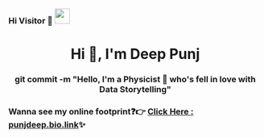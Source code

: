 ### Hi Visitor 👀 <img src="https://raw.githubusercontent.com/iampavangandhi/iampavangandhi/master/gifs/Hi.gif" width="30px">

<h1 align="center">Hi 👋, I'm Deep Punj</h1>
<h3 align="center">git commit -m "Hello, I'm a Physicist 🔬 who's fell in love with Data Storytelling"</h3>

### Wanna see my online footprint:question::point_right: [Click Here : punjdeep.bio.link](https://punjdeep.bio.link/):sparkles:
<!--
**deeppunj/deeppunj** is a ✨ _special_ ✨ repository because its `README.md` (this file) appears on your GitHub profile.

Here are some ideas to get you started:

- 🔭 I’m currently working on ...
- 🌱 I’m currently learning ...
- 👯 I’m looking to collaborate on ...
- 🤔 I’m looking for help with ...
- 💬 Ask me about ...
- 📫 How to reach me: ...
- 😄 Pronouns: ...
- ⚡ Fun fact: ...
-->
